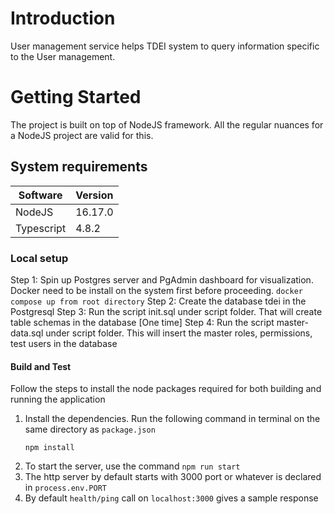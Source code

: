 # Introduction 
User management service helps TDEI system to query information specific to the User management.

# Getting Started
The project is built on top of NodeJS framework. All the regular nuances for a NodeJS project are valid for this.

## System requirements
| Software | Version|
|----|---|
| NodeJS | 16.17.0|
| Typescript | 4.8.2 |

### Local setup
Step 1: Spin up Postgres server and PgAdmin dashboard for visualization. Docker need to be install on the system first before proceeding.
```docker compose up from root directory```
Step 2: Create the database tdei in the Postgresql
Step 3: Run the script init.sql under script folder. That will create table schemas in the database [One time]
Step 4: Run the script master-data.sql under script folder. This will insert the master roles, permissions, test users in the database

#### Build and Test
Follow the steps to install the node packages required for both building and running the application

1. Install the dependencies. Run the following command in terminal on the same directory as `package.json`
    ```shell
    npm install
    ```
2. To start the server, use the command `npm run start`
3. The http server by default starts with 3000 port or whatever is declared in `process.env.PORT`
4. By default `health/ping` call on `localhost:3000` gives a sample response


